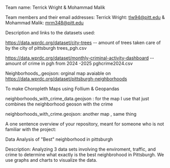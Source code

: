 Team name: Terrick Wright & Mohammad Malik

Team members and their email addresses: Terrick Wright: tlw94@pitt.edu & Mohammad Malik: mrm348@pitt.edu

Description and links to the datasets used: 

https://data.wprdc.org/dataset/city-trees    -- amount of trees taken care of by the city of pittsburgh 
trees_pgh.csv

https://data.wprdc.org/dataset/monthly-criminal-activity-dashboard -- amount of crime in pgh from 2024 -2025
pghcrime2024.csv


Neighborhoods_.geojson: orginal map avaiable on https://data.wprdc.org/dataset/pittsburgh-neighborhoods

To make Choropleth Maps using Follium  & Geopandas 

neighborhoods_with_crime_data.geojson : for the map I use that just combines the neighborhood geoson with the crime

neighborhoods_with_crime.geojson: another map , same thing 



A one sentence overview of your repository, meant for someone who is not familiar with the project:

Data Analysis of "Best" neighborhood in pittsburgh 

Description: Analyzing 3 data sets involving the enviroment, traffic, and crime to determine what exactly is the best neighbrohood in Pittsburgh. We use graphs and charts to visualize the data. 
